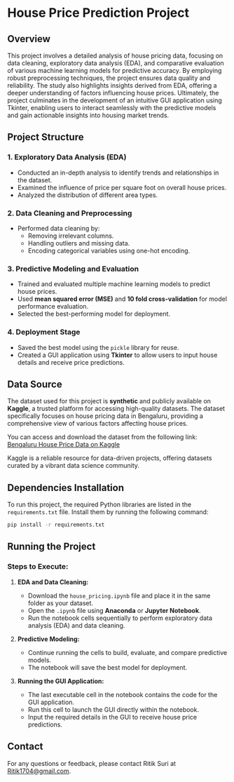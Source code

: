 
# House Price Prediction Project




## Overview
This project involves a detailed analysis of house pricing data, focusing on data cleaning, exploratory data analysis (EDA), and comparative evaluation of various machine learning models for predictive accuracy. By employing robust preprocessing techniques, the project ensures data quality and reliability. The study also highlights insights derived from EDA, offering a deeper understanding of factors influencing house prices. Ultimately, the project culminates in the development of an intuitive GUI application using Tkinter, enabling users to interact seamlessly with the predictive models and gain actionable insights into housing market trends.
## Project Structure

### 1. Exploratory Data Analysis (EDA)
- Conducted an in-depth analysis to identify trends and relationships in the dataset.
- Examined the influence of price per square foot on overall house prices.
- Analyzed the distribution of different area types.

### 2. Data Cleaning and Preprocessing
- Performed data cleaning by:
  - Removing irrelevant columns.
  - Handling outliers and missing data.
  - Encoding categorical variables using one-hot encoding.

### 3. Predictive Modeling and Evaluation
- Trained and evaluated multiple machine learning models to predict house prices.
- Used **mean squared error (MSE)** and **10 fold cross-validation** for model performance evaluation.
- Selected the best-performing model for deployment.

### 4. Deployment Stage
- Saved the best model using the `pickle` library for reuse.  
- Created a GUI application using **Tkinter** to allow users to input house details and receive price predictions.  


## Data Source
The dataset used for this project is **synthetic** and publicly available on **Kaggle**, a trusted platform for accessing high-quality datasets. The dataset specifically focuses on house pricing data in Bengaluru, providing a comprehensive view of various factors affecting house prices.

You can access and download the dataset from the following link:  
[Bengaluru House Price Data on Kaggle](https://www.kaggle.com/datasets/amitabhajoy/bengaluru-house-price-data/data)

Kaggle is a reliable resource for data-driven projects, offering datasets curated by a vibrant data science community.
## Dependencies Installation

To run this project, the required Python libraries are listed in the `requirements.txt` file. Install them by running the following command:  

```bash
pip install -r requirements.txt
```
## Running the Project

### Steps to Execute:

1. **EDA and Data Cleaning:**  
   - Download the `house_pricing.ipynb` file and place it in the same folder as your dataset.  
   - Open the `.ipynb` file using **Anaconda** or **Jupyter Notebook**.  
   - Run the notebook cells sequentially to perform exploratory data analysis (EDA) and data cleaning.  

2. **Predictive Modeling:**  
   - Continue running the cells to build, evaluate, and compare predictive models.  
   - The notebook will save the best model for deployment.  

3. **Running the GUI Application:**  
   - The last executable cell in the notebook contains the code for the GUI application.  
   - Run this cell to launch the GUI directly within the notebook.  
   - Input the required details in the GUI to receive house price predictions.  
## Contact

For any questions or feedback, please contact Ritik Suri at [Ritik1704@gmail.com](mailto:Ritik1704@gmail.com).
